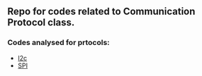 ## Repo for codes related to Communication Protocol class.

### Codes analysed for prtocols:
 - [I2c](./I2C%20RTC/)
 - [SPI](SPI%20Esps/)